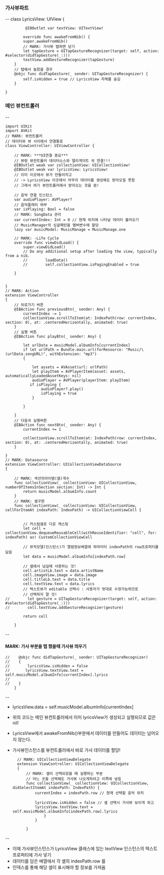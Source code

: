 ### 가사뷰파트
--
	class LyricsView: UIView
	{
	    
	   		 @IBOutlet var textView: UITextView!
	
		    override func awakeFromNib() {
	        super.awakeFromNib()
	        // MARK: 가사뷰 탭하면 닫기
	        let tapGesture = UITapGestureRecognizer(target: self, action: #selector(didTapGesture(_:)))
	        textView.addGestureRecognizer(tapGesture)
	    }
	    // 탭해서 눌렀을 경우
	    @objc func didTapGesture(_ sender: UITapGestureRecognizer) {
	        self.isHidden = true // LyricsView 자체를 숨김
	    } 
	 
	}

### 메인 뷰컨트롤러
--
	
	import UIKit
	import AVKit
	// MARK: 뷰컨트롤러
	// 데이터와 뷰 사이에서 연결통로
	class ViewController: UIViewController {
	    
	    // MARK: ***UI연결 중요***
	    // 뷰랑 뷰컨트롤러 데이터소스와 델리게이트 꼭 연결!!!
	    @IBOutlet weak var collectionView: UICollectionView!
	    @IBOutlet weak var lyricsView: LyricsView!
	    // 이미 이곳에서 뷰가 만들어지고
	    // -> LyricsView 이곳에서 아무리 데이터를 생성해도 받아오질 못함
	    // 그래서 여기 뷰컨트롤러에서 받아오는 것을 씀!
	    
	    // 음악 연결 인스턴스
	    var audioPlayer: AVPlayer?
	    // 음악플레이 여부
	    var isPlaying: Bool = false
	    // MARK: SongData 관리
	    var currentIndex: Int = 0 // 현재 위치에 나타날 데이터 불러오기
	    // MusicManager의 싱글패턴을 멤버변수에 할당
	    lazy var musicModel: MusicManage = MusicManage.one
	   
	    // MARK: -Life Cycle
	    override func viewDidLoad() {
	        super.viewDidLoad()
	        // Do any additional setup after loading the view, typically from a nib.
	        //        loadData()
	        //        self.collectionView.isPagingEnabled = true
	        
	    }
	    
	    
	}
	// MARK: Action
	extension ViewController
	{
	    // 뒤로가기 버튼
	    @IBAction func previousBtn(_ sender: Any) {
	        currentIndex -= 1
	        collectionView.scrollToItem(at: IndexPath(row: currentIndex, section: 0), at: .centeredHorizontally, animated: true)
	    }
	    // 실행 버튼
	    @IBAction func playBtn(_ sender: Any) {
	        
	        let urlData = musicModel.albumInfo[currentIndex]
	        if let urlPath = Bundle.main.url(forResource: "Music/\(urlData.songURL)", withExtension: "mp3")
	        {
	            
	            let assets = AVAsset(url: urlPath)
	            let playItem = AVPlayerItem(asset: assets, automaticallyLoadedAssetKeys: nil)
	            audioPlayer = AVPlayer(playerItem: playItem)
	           if isPlaying {
	                audioPlayer?.play()
	                isPlaying = true
	            }
	           
	        }
	        
	    }
	    // 다음곡 실행버튼
	    @IBAction func nextBtn(_ sender: Any) {
	        currentIndex += 1
	        
	        collectionView.scrollToItem(at: IndexPath(row: currentIndex, section: 0), at: .centeredHorizontally, animated: true)
	    }
	    
	}
	// MARK: Datasource
	extension ViewController: UICollectionViewDataSource
	{
	    
	    // MARK: 섹션의아이템(셀)개수
	    func collectionView(_ collectionView: UICollectionView, numberOfItemsInSection section: Int) -> Int {
	        return musicModel.albumInfo.count
	    }
	    // MARK: 셀구현
	    func collectionView(_ collectionView: UICollectionView, cellForItemAt indexPath: IndexPath) -> UICollectionViewCell {
	    
	        
	        // 커스텀셀로 다운 캐스팅
	        let cell = collectionView.dequeueReusableCell(withReuseIdentifier: "cell", for: indexPath) as! CustomCollectionViewCell
	        
	        // 뮤직모델(인스턴스)가 앨범정보배열에 파라미터 indexPath의 row프로퍼티를 담음
	        let data = musicModel.albumInfo[indexPath.row]
	
	        // 셀에서 넘길때 사용하는 것!
	        cell.artistLb.text = data.artistName
	        cell.imageView.image = data.image
	        cell.titleLb.text = data.title
	        cell.textView.text = data.lyrics
	        // 텍스트뷰가 editable 선택시 : 사용자가 멋대로 수정가능하므로
	        // 선택하지 말 것!
	//        let gesture = UITapGestureRecognizer(target: self, action: #selector(didTapGesture(_:)))
	//        cell.textView.addGestureRecognizer(gesture)
	
	        return cell
	        
	    }
-- 
 
#### MARK: 가사 부분을 탭 했을때 가사뷰 띄우기
	//    @objc func didTapGesture(_ sender: UITapGestureRecognizer)
	//    { 
	//        lyricsView.isHidden = false
	//       lyricsView.textView.text = self.musicModel.albumInfo[currentIndex].lyrics
	//
	//    }
		}
--
- lyricsView.data = self.musicModel.albumInfo[currentIndex]
- 위의 코드는 메인 뷰컨트롤러에서 이미 lyricsView가 생성되고 실행되므로 값은 nil! 
- LyricsView에서 awakeFromNib()부분에서 데이터를 만들어도 데이터는 넘어오지 않는다. 
- 가사뷰인스턴스를 뷰컨트롤러에서 바로 가사 데이터를 할당! 
	    
		// MARK: UICollectionViewDelegate
		extension ViewController: UICollectionViewDelegate
		{
		    // MARK: 셀이 선택되었을 때 실행하는 부분
		    // 어느 곳을 선택해도 가사뷰 나오게하려고 이쪽에 넣음
		    func collectionView(_ collectionView: UICollectionView, didSelectItemAt indexPath: IndexPath) {
		        currentIndex = indexPath.row // 현재 선택할 음악 위치
		        
		        lyricsView.isHidden = false // 셀 선택시 가사뷰 보이게 하고
		        lyricsView.textView.text = self.musicModel.albumInfo[indexPath.row].lyrics
		 	    	}
				}
		
			}
		
--
- 이때 가사뷰인스턴스가 LyricsView 클래스에 있는 textView 인스턴스의 텍스트 프로퍼티에 가사 넣기
- 데이터를 담은 배열에서 각 셀의 indexPath.row 를
- 인덱스를 통해 해당 셀이 표시해야 할 정보를 가져옴




